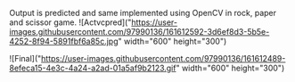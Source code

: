 Output is predicted and same implemented using OpenCV in rock, paper and scissor game.
![Actvcpred]("https://user-images.githubusercontent.com/97990136/161612592-3d6ef8d3-5b5e-4252-8f94-5891fbf6a85c.jpg" width="600" height="300")


![Final]("https://user-images.githubusercontent.com/97990136/161612489-8efeca15-4e3c-4a24-a2ad-01a5af9b2123.gif" width="600" height="300")

